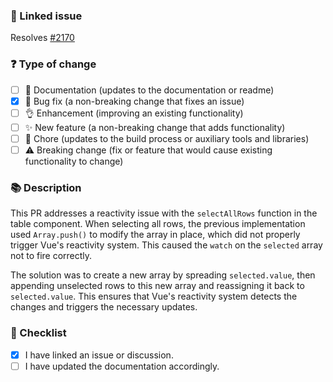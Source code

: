 <!---
☝️ PR title should follow conventional commits (https://conventionalcommits.org)
-->

### 🔗 Linked issue

<!-- If it resolves an open issue, please link the issue here. For example "Resolves #123" -->
Resolves [#2170](https://github.com/nuxt/ui/issues/2170)

### ❓ Type of change

<!-- What types of changes does your code introduce? Put an `x` in all the boxes that apply. -->

- [ ] 📖 Documentation (updates to the documentation or readme)
- [x] 🐞 Bug fix (a non-breaking change that fixes an issue)
- [ ] 👌 Enhancement (improving an existing functionality)
- [ ] ✨ New feature (a non-breaking change that adds functionality)
- [ ] 🧹 Chore (updates to the build process or auxiliary tools and libraries)
- [ ] ⚠️ Breaking change (fix or feature that would cause existing functionality to change)

### 📚 Description

<!-- Describe your changes in detail -->
This PR addresses a reactivity issue with the `selectAllRows` function in the table component. When selecting all rows, the previous implementation used `Array.push()` to modify the array in place, which did not properly trigger Vue's reactivity system. This caused the `watch` on the `selected` array not to fire correctly.

The solution was to create a new array by spreading `selected.value`, then appending unselected rows to this new array and reassigning it back to `selected.value`. This ensures that Vue's reactivity system detects the changes and triggers the necessary updates.

### 📝 Checklist

<!-- Put an `x` in all the boxes that apply. -->
- [x] I have linked an issue or discussion.
- [ ] I have updated the documentation accordingly.